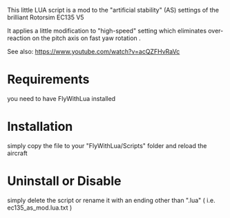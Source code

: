 This little LUA script is a mod to the "artificial stability" (AS) settings of the brilliant Rotorsim EC135 V5

 

It applies a little modification to "high-speed" setting which eliminates over-reaction on the pitch axis on fast yaw rotation .

See also:  https://www.youtube.com/watch?v=acQZFHvRaVc


Requirements
============

you need to have FlyWithLua installed

 

Installation
============

simply copy the file to your "FlyWithLua/Scripts" folder and reload the aircraft

 

Uninstall or Disable
====================

simply delete the script or rename it with an ending other than ".lua" ( i.e. ec135_as_mod.lua.txt ) 

